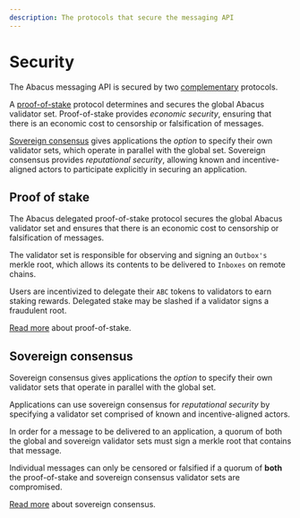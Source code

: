 ```yaml
---
description: The protocols that secure the messaging API
---
```


# Security

The Abacus messaging API is secured by two [complementary](https://en.wikipedia.org/wiki/Swiss\_cheese\_model) protocols.

A [proof-of-stake](proof-of-stake.md) protocol determines and secures the global Abacus validator set. Proof-of-stake provides _economic security_, ensuring that there is an economic cost to censorship or falsification of messages.

[Sovereign consensus](sovereign-consensus.md) gives applications the _option_ to specify their own validator sets, which operate in parallel with the global set. Sovereign consensus provides _reputational security_, allowing known and incentive-aligned actors to participate explicitly in securing an application.

## Proof of stake

The Abacus delegated proof-of-stake protocol secures the global Abacus validator set and ensures that there is an economic cost to censorship or falsification of messages.

The validator set is responsible for observing and signing an `Outbox's` merkle root, which allows its contents to be delivered to `Inboxes` on remote chains.

Users are incentivized to delegate their `ABC` tokens to validators to earn staking rewards. Delegated stake may be slashed if a validator signs a fraudulent root.

[Read more](proof-of-stake.md) about proof-of-stake.&#x20;

## Sovereign consensus

Sovereign consensus gives applications the _option_ to specify their own validator sets that operate in parallel with the global set.

Applications can use sovereign consensus for _reputational security_ by specifying a validator set comprised of known and incentive-aligned actors.

In order for a message to be delivered to an application, a quorum of both the global and sovereign validator sets must sign a merkle root that contains that message.

Individual messages can only be censored or falsified if a quorum of **both** the proof-of-stake and sovereign consensus validator sets are compromised.

[Read more](sovereign-consensus.md) about sovereign consensus.

